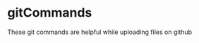 # gitCommands                       
These git commands are helpful while uploading files on github

